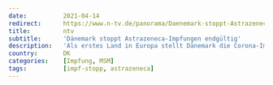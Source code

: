 ```yaml
---
date:          2021-04-14
redirect:      https://www.n-tv.de/panorama/Daenemark-stoppt-Astrazeneca-Impfungen-endgueltig-article22489707.html
title:         ntv
subtitle:      'Dänemark stoppt Astrazeneca-Impfungen endgültig'
description:   'Als erstes Land in Europa stellt Dänemark die Corona-Impfungen mit dem Präparat von Astrazeneca dauerhaft ein. Das hat nicht nur mit Sorgen vor schwerwiegenden Nebenwirkungen zu tun, sondern auch mit der relativ guten Corona-Lage in Deutschlands Nachbarland.'
country:       DK
categories:    [Impfung, MSM]
tags:          [impf-stopp, astrazeneca]
---
```

